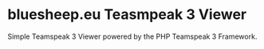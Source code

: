 # bluesheep.eu Teasmpeak 3 Viewer

Simple Teamspeak 3 Viewer powered by the PHP Teamspeak 3 Framework.
